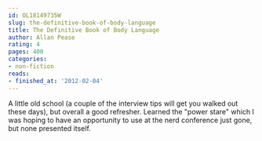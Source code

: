 ```yaml
---
id: OL18149735W
slug: the-definitive-book-of-body-language
title: The Definitive Book of Body Language
author: Allan Pease
rating: 4
pages: 400
categories:
- non-fiction
reads:
- finished_at: '2012-02-04'
---
```

A little old school (a couple of the interview tips will get you walked out these days), but overall a good refresher. Learned the "power stare" which I was hoping to have an opportunity to use at the nerd conference just gone, but none presented itself.
